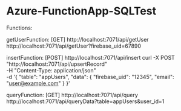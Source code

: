 # Azure-FunctionApp-SQLTest
 
Functions:

getUserFunction: [GET] http://localhost:7071/api/getUser
    http://localhost:7071/api/getUser?firebase_uid=67890

insertFunction: [POST] http://localhost:7071/api/insert
    curl -X POST "http://localhost:7071/api/upsertRecord" \
     -H "Content-Type: application/json" \
     -d '{
          "table": "appUsers",
          "data": {
              "firebase_uid": "12345",
              "email": "user@example.com"
          }
      }'

queryFunction: [GET] http://localhost:7071/api/query
    http://localhost:7071/api/queryData?table=appUsers&user_id=1
